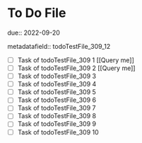 # To Do File

due:: 2022-09-20

metadatafield:: todoTestFile_309_12

- [ ] Task of todoTestFile_309 1 [[Query me]]
- [ ] Task of todoTestFile_309 2 [[Query me]]
- [ ] Task of todoTestFile_309 3
- [ ] Task of todoTestFile_309 4
- [ ] Task of todoTestFile_309 5
- [ ] Task of todoTestFile_309 6
- [ ] Task of todoTestFile_309 7
- [ ] Task of todoTestFile_309 8
- [ ] Task of todoTestFile_309 9
- [ ] Task of todoTestFile_309 10